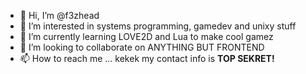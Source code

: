 - 👋 Hi, I’m @f3zhead
- 👀 I’m interested in systems programming, gamedev and unixy stuff
- 🌱 I’m currently learning LOVE2D and Lua to make cool gamez
- 💞️ I’m looking to collaborate on ANYTHING BUT FRONTEND
- 📫 How to reach me ...
kekek my contact info is **TOP SEKRET!**
<!---
f3zhead/f3zhead is a ✨ special ✨ repository because its `README.md` (this file) appears on your GitHub profile.
You can click the Preview link to take a look at your changes.
--->
